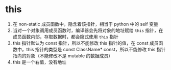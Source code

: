 ﻿# this

1. 在 non-static 成员函数中，隐含着该指针，相当于 python 中的 self 变量
2. 当对一个对象调用成员函数时，编译器会先将对象的地址赋给 `this` 指针，在成员函数内部，存取数据时，都会隐式使用 `this` 指针
3. this 指针默认为 const 指针，所以不能修改 this 指针的值，在 const 成员函数中，this 指针的类型是 const ClassName\* const，所以不能修改 this 指针指向的对象（不能修改不是 mutable 的数据成员）
4. this 是一个右值，没有地址
